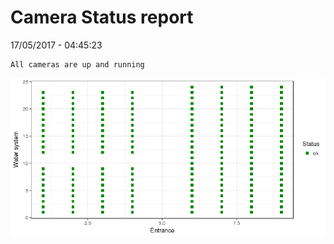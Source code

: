 Camera Status report
================
17/05/2017 - 04:45:23

    All cameras are up and running

![](camreport_files/figure-markdown_github/unnamed-chunk-2-1.png)
